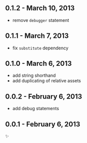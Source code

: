 
0.1.2 - March 10, 2013
----------------------
* remove `debugger` statement

0.1.1 - March 7, 2013
---------------------
* fix `substitute` dependency

0.1.0 - March 6, 2013
---------------------
* add string shorthand
* add duplicating of relative assets

0.0.2 - February 6, 2013
------------------------
* add debug statements

0.0.1 - February 6, 2013
------------------------
:sparkles: